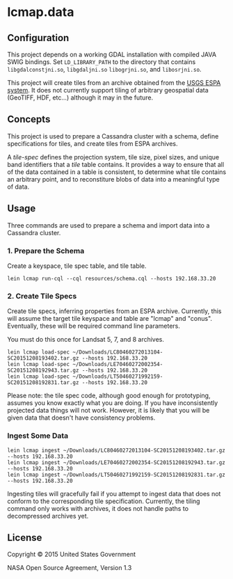 # lcmap.data

## Configuration

This project depends on a working GDAL installation with compiled JAVA SWIG bindings.
Set `LD_LIBRARY_PATH` to the directory that contains `libgdalconstjni.so`, `libgdaljni.so`
`libogrjni.so`, and `libosrjni.so`.

This project will create tiles from an archive obtained from the
[USGS ESPA system](http://espa.cr.usgs.gov/). It does not currently support tiling of
arbitrary geospatial data (GeoTIFF, HDF, etc...) although it may in the future.


## Concepts

This project is used to prepare a Cassandra cluster with a schema, define specifications
for tiles, and create tiles from ESPA archives.

A _tile-spec_ defines the projection system, tile size, pixel sizes, and unique band
identifiers that a _tile_ table contains. It provides a way to ensure that all of the
data contained in a table is consistent, to determine what tile contains an arbitrary
point, and to reconstiture blobs of data into a meaningful type of data.


## Usage

Three commands are used to prepare a schema and import data into a Cassandra cluster.


### 1. Prepare the Schema

Create a keyspace, tile spec table, and tile table.

```
lein lcmap run-cql --cql resources/schema.cql --hosts 192.168.33.20
```


### 2. Create Tile Specs

Create tile specs, inferring properties from an ESPA archive. Currently,
this will assume the target tile keyspace and table are "lcmap" and "conus".
Eventually, these will be required command line parameters.

You must do this once for Landsat 5, 7, and 8 archives.

```
lein lcmap load-spec ~/Downloads/LC80460272013104-SC20151208193402.tar.gz --hosts 192.168.33.20
lein lcmap load-spec ~/Downloads/LE70460272002354-SC20151208192943.tar.gz --hosts 192.168.33.20
lein lcmap load-spec ~/Downloads/LT50460271992159-SC20151208192831.tar.gz --hosts 192.168.33.20
```

Please note: the tile spec code, although good enough for prototyping, assumes
you know exactly what you are doing. If you have inconsistently projected data
things will not work. However, it is likely that you will be given data that
doesn't have consistency problems.


### Ingest Some Data

```
lein lcmap ingest ~/Downloads/LC80460272013104-SC20151208193402.tar.gz --hosts 192.168.33.20
lein lcmap ingest ~/Downloads/LE70460272002354-SC20151208192943.tar.gz --hosts 192.168.33.20
lein lcmap ingest ~/Downloads/LT50460271992159-SC20151208192831.tar.gz --hosts 192.168.33.20
```

Ingesting tiles will gracefully fail if you attempt to ingest data that does not conform
to the corresponding tile specification. Currently, the tiling command only
works with archives, it does not handle paths to decompressed archives yet.


## License

Copyright © 2015 United States Government

NASA Open Source Agreement, Version 1.3
